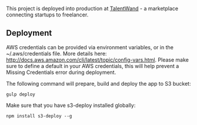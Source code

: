 This project is deployed into production at [TalentWand](https://talentwand.de/app) - a marketplace connecting startups to freelancer.

## Deployment
AWS credentials can be provided via environment variables, or in the ~/.aws/credentials file. More details here: http://docs.aws.amazon.com/cli/latest/topic/config-vars.html. Please make sure to define a default in your AWS credentials, this will help prevent a Missing Credentials error during deployment.

The following command will prepare, build and deploy the app to S3 bucket:
```
gulp deploy
```

Make sure that you have s3-deploy installed globally:
```
npm install s3-deploy --g
```
